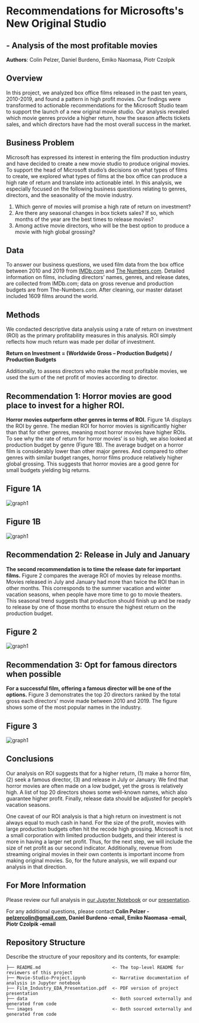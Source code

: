 # Recommendations for Microsofts's New Original Studio 
## - Analysis of the most profitable movies

**Authors**: Colin Pelzer, Daniel Burdeno, Emiko Naomasa, Piotr Czolpik

## Overview

In this project, we analyzed box office films released in the past ten years, 2010-2019, and found a pattern in high profit movies. 
Our findings were transformed to actionable recommendations for the Microsoft Studio team to support the launch of a new original movie studio. 
Our analysis revealed which  movie genres provide a higher return, how the season affects tickets sales, 
and which directors have had the most overall success in the market. 


## Business Problem

Microsoft has expressed its interest in entering the film production industry and have decided to create a new movie studio to produce original movies. 
To support the head of Microsoft studio’s decisions on what types of films to create, 
we explored what types of films at the box office can produce a high rate of return and translate into actionable intel. 
In this analysis, we especially focused on the following business questions relating to genres, directors, and the seasonality of the movie industry.

1.	Which genre of movies will promise a high rate of return on investment?   
2.	Are there any seasonal changes in box tickets sales? If so, which months of the year are the best times to release movies? 
3.	Among active movie directors, who will be the best option to produce a movie with high global grossing? 

## Data

To answer our business questions, we used film data from the box office between 2010 and 2019 from [IMDb.com](https://www.imdb.com/) and [The Numbers.com](https://www.the-numbers.com/). 
Detailed information on films, including directors’ names, genres, and release dates, are collected from IMDb.com; 
data on gross revenue and production budgets are from The-Numbers.com. 
After cleaning, our master dataset included 1609 films around the world.  


## Methods

We condacted descriptive data analysis using a rate of return on investment (ROI) as the primary profitability measures in this analysis. 
ROI simply reflects how much return was made per dollar of investment.  

**Return on Investment = (Worldwide Gross – Production Budgets) / Production Budgets** 

Additionally, to assess directors who make the most profitable movies, we used the sum of the net profit of movies according to director. 

## Recommendation 1: Horror movies are good place to invest for a higher ROI. 

**Horror movies outperform other genres in terms of ROI.** 
Figure 1A displays the ROI by genre. 
The median ROI for horror movies is significantly higher than that for other genres, meaning most horror movies have higher ROIs. 
To see why the rate of return for horror movies’ is so high, we also looked at production budget by genre (Figure 1B). 
The average budget on a horror film is considerably lower than other major genres. 
And compared to other genres with similar budget ranges, horror films produce relatively higher global grossing. 
This suggests that horror movies are a good genre for small budgets yielding big returns. 

## Figure 1A
![graph1](./Images/boxplot_roi_genre.png)

## Figure 1B
![graph1](./Images/Bar_budget_gross_genre1.png)

## Recommendation 2: Release in July and January 

**The second recommendation is to time the release date for important films.** 
Figure 2 compares the average ROI of movies by release months. 
Movies released in July and January had more than twice the ROI than in other months. 
This corresponds to the summer vacation and winter vacation seasons, when people have more time to go to movie theaters. 
This seasonal trend suggests that production should finish up and be ready to release by one of those months to ensure the highest return on the production budget.

## Figure 2
![graph1](./Images/Seasonality.png)

## Recommendation 3: Opt for famous directors when possible

**For a successful film, offering a famous director will be one of the options.** 
Figure 3 demonstrates the top 20 directors ranked by the total gross each directors' movie made between 2010 and 2019. 
The figure shows some of the most popular names in the industry. 

## Figure 3
![graph1](./Images/directors.png)


## Conclusions

Our analysis on ROI suggests that for a higher return, (1) make a horror film, (2) seek a famous director, (3) and release in July or January. 
We find that horror movies are often made on a low budget, yet the gross is relatively high. 
A list of top 20 directors shows some well-known names, which also guarantee higher profit. 
Finally, release data should be adjusted for people’s vacation seasons. 

One caveat of our ROI analysis is that a high return on investment is not always equal to much cash in hand. 
For the size of the profit, movies with large production budgets often hit the recode high grossing. 
Microsoft is not a small corporation with limited production budgets, and their interest is more in having a larger net profit. 
Thus, for the next step, we will include the size of net profit as our second indicator. 
Additionally, revenue from streaming original movies in their own contents is important income from making original movies. 
So, for the future analysis, we will expand our analysis in that direction. 


## For More Information

Please review our full analysis in [our Jupyter Notebook](./Movie-Studio-Project.ipynb) or our [presentation](./Film-Industry-EDA-PresentationF.pdf).

For any additional questions, please contact **Colin Pelzer - pelzercolin@gmail.com, Daniel Burdeno -email, Emiko Naomasa -email, Piotr Czolpik -email**

## Repository Structure

Describe the structure of your repository and its contents, for example:

```
├── README.md                           <- The top-level README for reviewers of this project
├── Movie-Studio-Project.ipynb          <- Narrative documentation of analysis in Jupyter notebook
├── Film_Industry_EDA_Presentation.pdf  <- PDF version of project presentation
├── data                                <- Both sourced externally and generated from code
└── images                              <- Both sourced externally and generated from code
```
